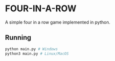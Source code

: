 # FOUR-IN-A-ROW

A simple four in a row game implemented in python.

## Running

```bash
python main.py # Windows
python3 main.py # Linux/MacOS
```
